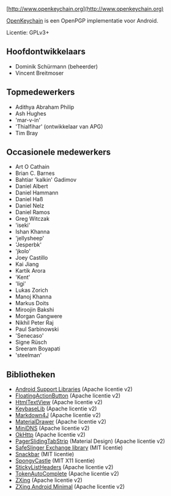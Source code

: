 [//]: # (NOTE: Please put every sentence in its own line, Transifex puts every line in its own translation field!)

[http://www.openkeychain.org](http://www.openkeychain.org)

[OpenKeychain](http://www.openkeychain.org) is een OpenPGP implementatie voor Android.

Licentie: GPLv3+

[//]: # (NOTE: Alphabetic ordering)

## Hoofdontwikkelaars
  * Dominik Schürmann (beheerder)
  * Vincent Breitmoser

## Topmedewerkers
  * Adithya Abraham Philip
  * Ash Hughes
  * 'mar-v-in'
  * 'Thialfihar' (ontwikkelaar van APG)
  * Tim Bray

## Occasionele medewerkers
  * Art O Cathain
  * Brian C. Barnes
  * Bahtiar 'kalkin' Gadimov
  * Daniel Albert
  * Daniel Hammann
  * Daniel Haß
  * Daniel Nelz
  * Daniel Ramos
  * Greg Witczak
  * 'iseki'
  * Ishan Khanna
  * 'jellysheep'
  * 'Jesperbk'
  * 'jkolo'
  * Joey Castillo
  * Kai Jiang
  * Kartik Arora
  * 'Kent'
  * 'ligi'
  * Lukas Zorich
  * Manoj Khanna
  * Markus Doits
  * Miroojin Bakshi
  * Morgan Gangwere
  * Nikhil Peter Raj
  * Paul Sarbinowski
  * 'Senecaso'
  * Signe Rüsch
  * Sreeram Boyapati
  * 'steelman'

[//]: # (NOTE: Alphabetic ordering)

## Bibliotheken
  * [Android Support Libraries](http://developer.android.com/tools/support-library/index.html) (Apache licentie v2)
  * [FloatingActionButton](https://github.com/futuresimple/android-floating-action-button) (Apache licentie v2)
  * [HtmlTextView](https://github.com/sufficientlysecure/html-textview) (Apache licentie v2)
  * [KeybaseLib](https://github.com/timbray/KeybaseLib) (Apache licentie v2)
  * [Markdown4J](https://github.com/jdcasey/markdown4j) (Apache licentie v2)
  * [MaterialDrawer](https://github.com/mikepenz/MaterialDrawer) (Apache licentie v2)
  * [MiniDNS](https://github.com/rtreffer/minidns) (Apache licentie v2)
  * [OkHttp](http://square.github.io/okhttp/) (Apache licentie v2)
  * [PagerSlidingTabStrip](https://github.com/jpardogo/PagerSlidingTabStrip) (Material Design) (Apache licentie v2)
  * [SafeSlinger Exchange library](https://github.com/SafeSlingerProject/exchange-android) (MIT licentie)
  * [Snackbar](https://github.com/nispok/snackbar) (MIT licentie)
  * [SpongyCastle](http://rtyley.github.com/spongycastle/) (MIT X11 licentie)
  * [StickyListHeaders](https://github.com/emilsjolander/StickyListHeaders) (Apache licentie v2)
  * [TokenAutoComplete](https://github.com/splitwise/TokenAutoComplete) (Apache licentie v2)
  * [ZXing](https://github.com/zxing/zxing) (Apache licentie v2)
  * [ZXing Android Minimal](https://github.com/journeyapps/zxing-android-embedded) (Apache licentie v2)